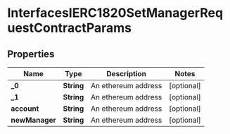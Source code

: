 

# InterfacesIERC1820SetManagerRequestContractParams


## Properties

| Name | Type | Description | Notes |
|------------ | ------------- | ------------- | -------------|
|**_0** | **String** | An ethereum address |  [optional] |
|**_1** | **String** | An ethereum address |  [optional] |
|**account** | **String** | An ethereum address |  [optional] |
|**newManager** | **String** | An ethereum address |  [optional] |



